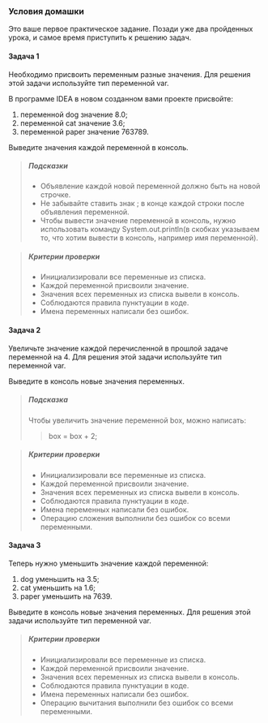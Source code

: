 ### Условия домашки
Это ваше первое практическое задание. Позади уже два пройденных урока, и самое время приступить к решению задач.
#### Задача 1
Необходимо присвоить переменным разные значения. Для решения этой задачи используйте тип переменной var.

В программе IDEA в новом созданном вами проекте присвойте:
1. переменной dog значение 8.0;
1. переменной cat значение 3.6;
1. переменной paper значение 763789.

Выведите значения каждой переменной в консоль.
>##### Подсказки
>- Объявление каждой новой переменной должно быть на новой строчке.
>- Не забывайте ставить знак ; в конце каждой строки после объявления переменной.
>- Чтобы вывести значение переменной в консоль, нужно использовать команду System.out.println(в скобках указываем то, что хотим вывести в консоль, например имя переменной).

>##### Критерии проверки
>- Инициализировали все переменные из списка.
>- Каждой переменной присвоили значение.
>- Значения всех переменных из списка вывели в консоль.
>- Соблюдаются правила пунктуации в коде.
>- Имена переменных написали без ошибок.
#### Задача 2
Увеличьте значение каждой перечисленной в прошлой задаче переменной на 4. Для решения этой задачи используйте тип переменной var.

Выведите в консоль новые значения переменных.

>##### Подсказка
>Чтобы увеличить значение переменной box, можно написать:
>>box = box + 2;

>##### Критерии проверки
>- Инициализировали все переменные из списка.
>- Каждой переменной присвоили значение.
>- Значения всех переменных из списка вывели в консоль.
>- Соблюдаются правила пунктуации в коде.
>- Имена переменных написали без ошибок.
>- Операцию сложения выполнили без ошибок со всеми переменными.

#### Задача 3
Теперь нужно уменьшить значение каждой переменной:
1. dog уменьшить на 3.5;
1. cat уменьшить на 1.6;
1. paper уменьшить на 7639.

Выведите в консоль новые значения переменных. Для решения этой задачи используйте тип переменной var.
>##### Критерии проверки
>- Инициализировали все переменные из списка.
>- Каждой переменной присвоили значение.
>- Значения всех переменных из списка вывели в консоль.
>- Соблюдаются правила пунктуации в коде.
>- Имена переменных написали без ошибок.
>- Операцию вычитания выполнили без ошибок со всеми переменными.